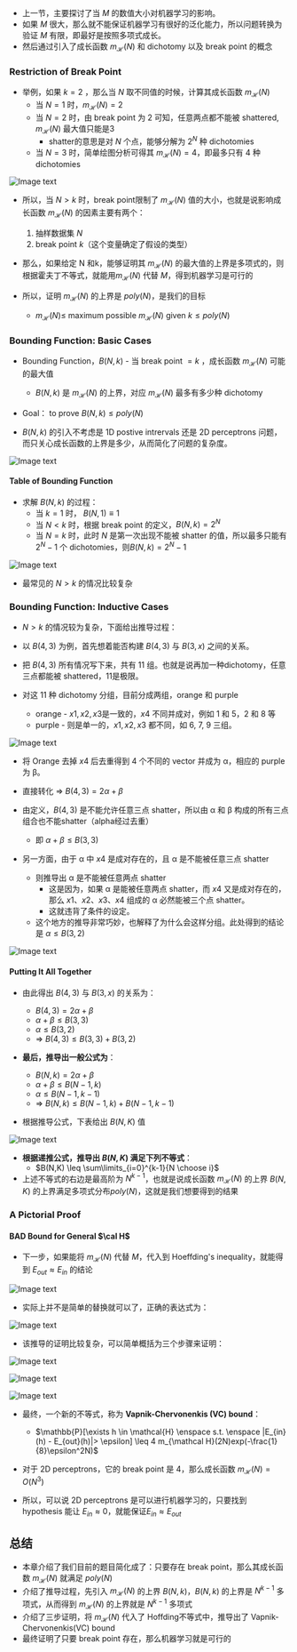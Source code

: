 

- 上一节，主要探讨了当 $M$ 的数值大小对机器学习的影响。
- 如果 $M$ 很大，那么就不能保证机器学习有很好的泛化能力，所以问题转换为验证 $M$ 有限，即最好是按照多项式成长。
- 然后通过引入了成长函数 $m_{\mathcal{H}}(N)$ 和 dichotomy 以及 break point 的概念

### Restriction of Break Point

- 举例，如果 $k=2$ ，那么当 $N$ 取不同值的时候，计算其成长函数 $m_{\mathcal{H}}(N)$
	- 当 $N=1$ 时，$m_{\mathcal{H}}(N) = 2$
	- 当 $N=2$ 时，由 break point 为 2 可知，任意两点都不能被 shattered, $m_{\mathcal{H}}(N)$ 最大值只能是3
		- shatter的意思是对 $N$ 个点，能够分解为 $2^N$ 种 dichotomies
	- 当 $N=3$ 时，简单绘图分析可得其 $m_{\mathcal{H}}(N) = 4$，即最多只有 4 种 dichotomies

![Image text](https://raw.githubusercontent.com/burningmysoul2077/Notes/main/ScreenShots/%E6%9E%97%E8%BD%A9%E7%94%B0%E6%9C%BA%E5%99%A8%E5%AD%A6%E4%B9%A0%E5%9F%BA%E7%9F%B3/Pasted%20image%2020230318091945.png)

- 所以，当 $N>k$ 时，break point限制了 $m_{\mathcal{H}}(N)$ 值的大小，也就是说影响成长函数 $m_{\mathcal{H}}(N)$ 的因素主要有两个：
	1. 抽样数据集 $N$
	2. break point $k$（这个变量确定了假设的类型）

- 那么，如果给定 N 和k，能够证明其 $m_{\mathcal{H}}(N)$ 的最大值的上界是多项式的，则根据霍夫丁不等式，就能用$m_{\mathcal{H}}(N)$ 代替 $M$，得到机器学习是可行的
- 所以，证明 $m_{\mathcal{H}}(N)$ 的上界是 $poly(N)$，是我们的目标
	- $m_{\mathcal{H}}(N) \leq$ maximum possible $m_{\mathcal{H}}(N)$ given $k \leq poly(N)$ 


### Bounding Function: Basic Cases

- Bounding Function，$B(N,k)$ - 当 break point $= k$ ，成长函数 $m_{\mathcal{H}}(N)$ 可能的最大值
	- $B(N,k)$ 是 $m_{\mathcal{H}}(N)$ 的上界，对应 $m_{\mathcal{H}}(N)$ 最多有多少种 dichotomy

- Goal：  to prove  $B(N,k) \leq poly(N)$ 

- $B(N,k)$ 的引入不考虑是 1D postive intrervals 还是 2D perceptrons 问题，而只关心成长函数的上界是多少，从而简化了问题的复杂度。

![Image text](https://raw.githubusercontent.com/burningmysoul2077/Notes/main/ScreenShots/%E6%9E%97%E8%BD%A9%E7%94%B0%E6%9C%BA%E5%99%A8%E5%AD%A6%E4%B9%A0%E5%9F%BA%E7%9F%B3/Pasted%20image%2020230318095416.png)

#### Table of Bounding Function

- 求解 $B(N,k)$  的过程：
	- 当 $k=1$ 时， $B(N,1) \equiv 1$  
	- 当 $N < k$ 时，根据 break point 的定义，$B(N,k)=2^N$
	- 当 $N = k$ 时，此时 $N$ 是第一次出现不能被 shatter 的值，所以最多只能有 $2^N−1$ 个 dichotomies，则$B(N,k)=2^N−1$

![Image text](https://raw.githubusercontent.com/burningmysoul2077/Notes/main/ScreenShots/%E6%9E%97%E8%BD%A9%E7%94%B0%E6%9C%BA%E5%99%A8%E5%AD%A6%E4%B9%A0%E5%9F%BA%E7%9F%B3/Pasted%20image%2020230318095547.png)

- 最常见的 $N>k$ 的情况比较复杂

### Bounding Function: Inductive Cases

- $N > k$ 的情况较为复杂，下面给出推导过程：

- 以 $B(4,3)$ 为例，首先想着能否构建 $B(4,3)$ 与 $B(3,x)$ 之间的关系。
- 把 $B(4,3)$ 所有情况写下来，共有 11 组。也就是说再加一种dichotomy，任意三点都能被 shattered，11是极限。
- 对这 11 种 dichotomy 分组，目前分成两组，orange 和 purple
	- orange  -  $x1,x2,x3$是一致的，$x4$ 不同并成对，例如 1 和 5，2 和 8 等
	- purple  -  则是单一的，$x1,x2,x3$ 都不同，如 6, 7, 9 三组。

![Image text](https://raw.githubusercontent.com/burningmysoul2077/Notes/main/ScreenShots/%E6%9E%97%E8%BD%A9%E7%94%B0%E6%9C%BA%E5%99%A8%E5%AD%A6%E4%B9%A0%E5%9F%BA%E7%9F%B3/Pasted%20image%2020230318104124.png)

- 将 Orange 去掉 $x4$ 后去重得到 4 个不同的 vector 并成为 α，相应的 purple 为 β。
- 直接转化 => $B(4,3)=2α+β$
- 由定义，$B(4,3)$ 是不能允许任意三点 shatter，所以由 α 和 β 构成的所有三点组合也不能shatter（alpha经过去重）
	- 即 $α+β ≤ B(3,3)$

- 另一方面，由于 α 中 $x4$ 是成对存在的，且 α 是不能被任意三点 shatter
	- 则推导出 α 是不能被任意两点 shatter
		- 这是因为，如果 α 是能被任意两点 shatter，而 $x4$ 又是成对存在的，那么 $x1、x2、x3、x4$ 组成的 α 必然能被三个点 shatter。
		- 这就违背了条件的设定。
	- 这个地方的推导非常巧妙，也解释了为什么会这样分组。此处得到的结论是 $α≤B(3,2)$

![Image text](https://raw.githubusercontent.com/burningmysoul2077/Notes/main/ScreenShots/%E6%9E%97%E8%BD%A9%E7%94%B0%E6%9C%BA%E5%99%A8%E5%AD%A6%E4%B9%A0%E5%9F%BA%E7%9F%B3/Pasted%20image%2020230318104701.png)

#### Putting It All Together

- 由此得出 $B(4,3)$ 与 $B(3,x)$ 的关系为：
	- $B(4, 3) = 2\alpha + \beta$
	- $\alpha + \beta \leq B(3, 3)$
	- $\alpha \leq B(3, 2)$
	- =>  $B(4, 3) \leq B(3, 3) + B(3, 2)$

- **最后，推导出一般公式为**：
	- $B(N, k) = 2\alpha + \beta$
	- $\alpha + \beta \leq B(N - 1, k)$
	- $\alpha \leq B(N - 1, k - 1)$
	- =>  $B(N, k) \leq B(N - 1, k) + B(N - 1, k - 1)$

- 根据推导公式，下表给出 $B(N,K)$ 值

![Image text](https://raw.githubusercontent.com/burningmysoul2077/Notes/main/ScreenShots/%E6%9E%97%E8%BD%A9%E7%94%B0%E6%9C%BA%E5%99%A8%E5%AD%A6%E4%B9%A0%E5%9F%BA%E7%9F%B3/Pasted%20image%2020230318105351.png)

- **根据递推公式，推导出 $B(N,K)$ 满足下列不等式**：
	- $B(N,K) \leq \sum\limits_{i=0}^{k-1}{N \choose i}$
- 上述不等式的右边是最高阶为 $N^{k-1}$，也就是说成长函数 $m_{\mathcal{H}}(N)$ 的上界 $B(N,K)$ 的上界满足多项式分布$poly(N)$，这就是我们想要得到的结果

### A Pictorial Proof

#### BAD Bound for General $\cal H$
- 下一步，如果能将 $m_{\mathcal{H}}(N)$ 代替 $M$，代入到 Hoeffding's inequality，就能得到 $E_{out} ≈ E_{in}$ 的结论

![Image text](https://raw.githubusercontent.com/burningmysoul2077/Notes/main/ScreenShots/%E6%9E%97%E8%BD%A9%E7%94%B0%E6%9C%BA%E5%99%A8%E5%AD%A6%E4%B9%A0%E5%9F%BA%E7%9F%B3/Pasted%20image%2020230318110859.png)

- 实际上并不是简单的替换就可以了，正确的表达式为：

![Image text](https://raw.githubusercontent.com/burningmysoul2077/Notes/main/ScreenShots/%E6%9E%97%E8%BD%A9%E7%94%B0%E6%9C%BA%E5%99%A8%E5%AD%A6%E4%B9%A0%E5%9F%BA%E7%9F%B3/Pasted%20image%2020230318110909.png)

- 该推导的证明比较复杂，可以简单概括为三个步骤来证明：

![Image text](https://raw.githubusercontent.com/burningmysoul2077/Notes/main/ScreenShots/%E6%9E%97%E8%BD%A9%E7%94%B0%E6%9C%BA%E5%99%A8%E5%AD%A6%E4%B9%A0%E5%9F%BA%E7%9F%B3/Pasted%20image%2020230318111050.png)

![Image text](https://raw.githubusercontent.com/burningmysoul2077/Notes/main/ScreenShots/%E6%9E%97%E8%BD%A9%E7%94%B0%E6%9C%BA%E5%99%A8%E5%AD%A6%E4%B9%A0%E5%9F%BA%E7%9F%B3/Pasted%20image%2020230318111059.png)


![Image text](https://raw.githubusercontent.com/burningmysoul2077/Notes/main/ScreenShots/%E6%9E%97%E8%BD%A9%E7%94%B0%E6%9C%BA%E5%99%A8%E5%AD%A6%E4%B9%A0%E5%9F%BA%E7%9F%B3/Pasted%20image%2020230318111115.png)


- 最终，一个新的不等式，称为 **Vapnik-Chervonenkis (VC) bound**：
	- $\mathbb{P}[\exists h \in \mathcal{H} \enspace s.t. \enspace |E_{in}(h) - E_{out}(h)|> \epsilon] \leq 4 m_{\mathcal H}(2N)exp(-\frac{1}{8}\epsilon^2N)$

- 对于 2D perceptrons，它的 break point 是 4，那么成长函数 $m_{\mathcal{H}}(N) = O(N^3)$
- 所以，可以说 2D perceptrons 是可以进行机器学习的，只要找到 hypothesis 能让 $E_{in} ≈ 0$，就能保证$E_{in} ≈ E_{out}$

## 总结

- 本章介绍了我们目前的题目简化成了：只要存在 break point，那么其成长函数 $m_{\mathcal{H}}(N)$ 就满足 $poly(N)$
- 介绍了推导过程，先引入 $m_{\mathcal{H}}(N)$ 的上界 $B(N,k)$，$B(N,k)$ 的上界是 $N^{k-1}$ 多项式，从而得到 $m_{\mathcal{H}}(N)$ 的上界就是 $N^{k-1}$ 多项式
- 介绍了三步证明，将 $m_{\mathcal{H}}(N)$ 代入了 Hoffding不等式中，推导出了 Vapnik-Chervonenkis(VC) bound
- 最终证明了只要 break point 存在，那么机器学习就是可行的
